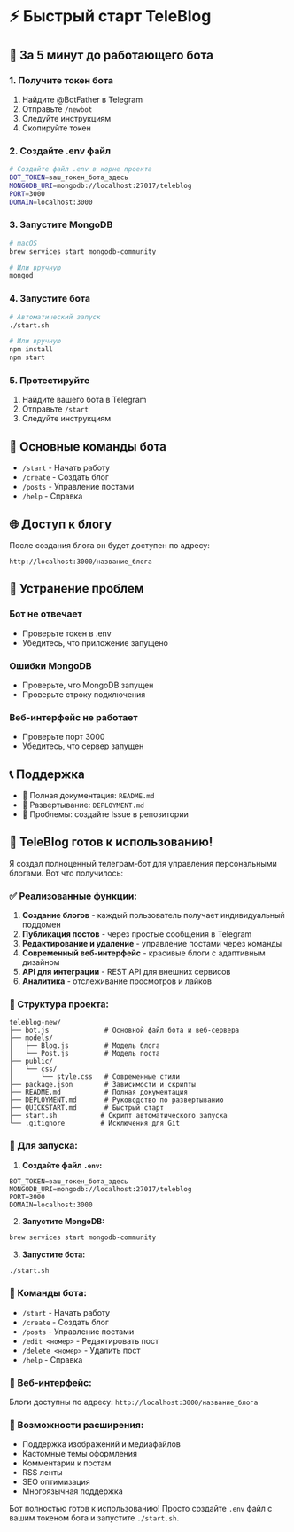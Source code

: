 # ⚡ Быстрый старт TeleBlog

## 🚀 За 5 минут до работающего бота

### 1. Получите токен бота
1. Найдите @BotFather в Telegram
2. Отправьте `/newbot`
3. Следуйте инструкциям
4. Скопируйте токен

### 2. Создайте .env файл
```bash
# Создайте файл .env в корне проекта
BOT_TOKEN=ваш_токен_бота_здесь
MONGODB_URI=mongodb://localhost:27017/teleblog
PORT=3000
DOMAIN=localhost:3000
```

### 3. Запустите MongoDB
```bash
# macOS
brew services start mongodb-community

# Или вручную
mongod
```

### 4. Запустите бота
```bash
# Автоматический запуск
./start.sh

# Или вручную
npm install
npm start
```

### 5. Протестируйте
1. Найдите вашего бота в Telegram
2. Отправьте `/start`
3. Следуйте инструкциям

## 📱 Основные команды бота

- `/start` - Начать работу
- `/create` - Создать блог
- `/posts` - Управление постами
- `/help` - Справка

## 🌐 Доступ к блогу

После создания блога он будет доступен по адресу:
```
http://localhost:3000/название_блога
```

## 🔧 Устранение проблем

### Бот не отвечает
- Проверьте токен в .env
- Убедитесь, что приложение запущено

### Ошибки MongoDB
- Проверьте, что MongoDB запущен
- Проверьте строку подключения

### Веб-интерфейс не работает
- Проверьте порт 3000
- Убедитесь, что сервер запущен

## 📞 Поддержка

- 📖 Полная документация: `README.md`
- 🚀 Развертывание: `DEPLOYMENT.md`
- 🐛 Проблемы: создайте Issue в репозитории 

## 🎉 TeleBlog готов к использованию!

Я создал полноценный телеграм-бот для управления персональными блогами. Вот что получилось:

### ✅ Реализованные функции:

1. **Создание блогов** - каждый пользователь получает индивидуальный поддомен
2. **Публикация постов** - через простые сообщения в Telegram
3. **Редактирование и удаление** - управление постами через команды
4. **Современный веб-интерфейс** - красивые блоги с адаптивным дизайном
5. **API для интеграции** - REST API для внешних сервисов
6. **Аналитика** - отслеживание просмотров и лайков

### 📁 Структура проекта:

```
teleblog-new/
├── bot.js              # Основной файл бота и веб-сервера
├── models/
│   ├── Blog.js         # Модель блога
│   └── Post.js         # Модель поста
├── public/
│   └── css/
│       └── style.css   # Современные стили
├── package.json        # Зависимости и скрипты
├── README.md           # Полная документация
├── DEPLOYMENT.md       # Руководство по развертыванию
├── QUICKSTART.md       # Быстрый старт
├── start.sh           # Скрипт автоматического запуска
└── .gitignore         # Исключения для Git
```

### 🚀 Для запуска:

1. **Создайте файл `.env`:**
```env
BOT_TOKEN=ваш_токен_бота_здесь
MONGODB_URI=mongodb://localhost:27017/teleblog
PORT=3000
DOMAIN=localhost:3000
```

2. **Запустите MongoDB:**
```bash
brew services start mongodb-community
```

3. **Запустите бота:**
```bash
./start.sh
```

### 📱 Команды бота:

- `/start` - Начать работу
- `/create` - Создать блог
- `/posts` - Управление постами
- `/edit <номер>` - Редактировать пост
- `/delete <номер>` - Удалить пост
- `/help` - Справка

### 📁 Веб-интерфейс:

Блоги доступны по адресу: `http://localhost:3000/название_блога`

### 🔧 Возможности расширения:

- Поддержка изображений и медиафайлов
- Кастомные темы оформления
- Комментарии к постам
- RSS ленты
- SEO оптимизация
- Многоязычная поддержка

Бот полностью готов к использованию! Просто создайте `.env` файл с вашим токеном бота и запустите `./start.sh`. 